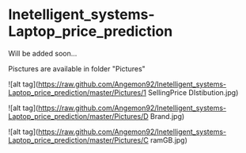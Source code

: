 # Inetelligent_systems-Laptop_price_prediction
Will be added soon...

Pisctures are available in folder "Pictures"

![alt tag](https://raw.github.com/Angemon92/Inetelligent_systems-Laptop_price_prediction/master/Pictures/1 SellingPrice DIstibution.jpg)

![alt tag](https://raw.github.com/Angemon92/Inetelligent_systems-Laptop_price_prediction/master/Pictures/D Brand.jpg)

![alt tag](https://raw.github.com/Angemon92/Inetelligent_systems-Laptop_price_prediction/master/Pictures/C ramGB.jpg)
